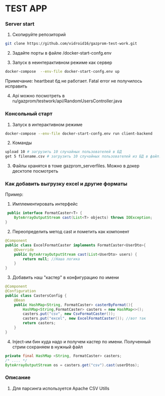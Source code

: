 # TEST APP

### Server start

1) Скопируйте репозиторий 
```bash
git clone https://github.com/vidroid16/gazprom-test-work.git
```
2) Задайте порты в файле /docker-start-confg.env

3) Запуск в неинтерактивном режиме как сервер
```bash
docker-compose  --env-file docker-start-confg.env up
```
Примечание: heartbeat бд не работает. Fatal error не получилось исправить

4) Api можно посмотреть в ru/gazprom/testwork/api/RandomUsersController.java
### Консольный старт
1) Запуск в интерактивном режиме 
```bash
docker-compose --env-file docker-start-confg.env run client-backend
```
2) Команды
```bash
upload 10 # загрузить 10 случайных пользователей в БД
get 5 filename.csv # загрузить 10 случайных пользователей из БД в файл. Файл очищается
```
3) Файлы хранятся в томе gazprom_serverfiles.
Можно в докер десктопе посмотреть

### Как добавить выгрузку excel и другие форматы
Пример:
1) Имплементировать интерфейс 
```java
 public interface FormatCaster<T> {
    ByteArrayOutputStream cast(List<T> objects) throws IOException;
}
```
2) Переопределить метод cast и пометить как компонент 
```java
@Component
public class ExcelFormatCaster implements FormatCaster<UserDto>{
    @Override
    public ByteArrayOutputStream cast(List<UserDto> users) {
        return null; //Наша логика
    }
}
```
3) Добавить наш "кастер" в конфигурацию по имени
```java
@Component
@Configuration
public class CastersConfig {
    @Bean
    public HashMap<String, FormatCaster> casterByFormat(){
        HashMap<String,FormatCaster> casters = new HashMap<>();
        casters.put("csv", new CsvFormatCaster());
        casters.put("excel", new ExcelFormatCaster()); //вот так
        return casters;
    }
}
```
4) Inject-им бин куда надо и получем кастер по имени. Полученный стрим сохраняем в нужный файл
```java
private final HashMap <String, FormatCaster> casters;
/* .... */
ByteArrayOutputStream os = casters.get("csv").cast(userDtos);
```

### Описание
1) Для парсинга используется Apache CSV Utills 